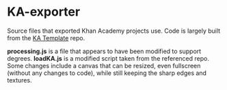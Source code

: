 # KA-exporter
Source files that exported Khan Academy projects use.
Code is largely built from the [KA Template](https://github.com/prolightHub/KaTemplate/tree/master) repo.

**processing.js** is a file that appears to have been modified to support degrees.
**loadKA.js** is a modified script taken from the referenced repo. Some changes include a canvas that can be resized, even fullscreen (without any changes to code), while still keeping the sharp edges and textures.

